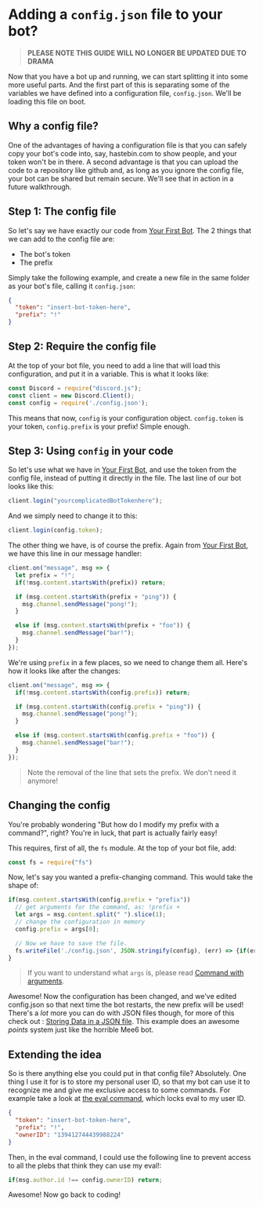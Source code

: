 # Adding a `config.json` file to your bot?

> **PLEASE NOTE THIS GUIDE WILL NO LONGER BE UPDATED DUE TO DRAMA**

Now that you have a bot up and running, we can start splitting it into some more useful parts. And the first part of this is separating some of the variables we have defined into a configuration file, `config.json`. We'll be loading this file on boot.

## Why a config file?

One of the advantages of having a configuration file is that you can safely copy your bot's code into, say, hastebin.com to show people, and your token won't be in there. A second advantage is that you can upload the code to a repository like github and, as long as you ignore the config file, your bot can be shared but remain secure. We'll see that in action in a future walkthrough.

## Step 1: The config file

So let's say we have exactly our code from [Your First Bot](/coding-walkthroughs/your_basic_bot.md). The 2 things that we can add to the config file are:

* The bot's token
* The prefix

Simply take the following example, and create a new file in the same folder as your bot's file, calling it `config.json`:

```json
{
  "token": "insert-bot-token-here",
  "prefix": "!"
}
```

## Step 2: Require the config file

At the top of your bot file, you need to add a line that will load this configuration, and put it in a variable. This is what it looks like:

```js
const Discord = require("discord.js");
const client = new Discord.Client();
const config = require('./config.json');
```

This means that now, `config` is your configuration object. `config.token` is your token, `config.prefix` is your prefix! Simple enough.

## Step 3: Using `config` in your code

So let's use what we have in [Your First Bot](/coding-walkthroughs/your_basic_bot.md), and use the token from the config file, instead of putting it directly in the file. The last line of our bot looks like this:

```js
client.login("yourcomplicatedBotTokenhere");
```

And we simply need to change it to this:

```js
client.login(config.token);
```

The other thing we have, is of course the prefix. Again from [Your First Bot](/coding-walkthroughs/your_basic_bot.md), we have this line in our message handler:

```js
client.on("message", msg => {
  let prefix = "!";
  if(!msg.content.startsWith(prefix)) return;

  if (msg.content.startsWith(prefix + "ping")) {
    msg.channel.sendMessage("pong!");
  } 

  else if (msg.content.startsWith(prefix + "foo")) {
    msg.channel.sendMessage("bar!");
  }
});
```

We're using `prefix` in a few places, so we need to change them all. Here's how it looks like after the changes:

```js
client.on("message", msg => {
  if(!msg.content.startsWith(config.prefix)) return;

  if (msg.content.startsWith(config.prefix + "ping")) {
    msg.channel.sendMessage("pong!");
  } 

  else if (msg.content.startsWith(config.prefix + "foo")) {
    msg.channel.sendMessage("bar!");
  }
});
```

> Note the removal of the line that sets the prefix. We don't need it anymore!

## Changing the config

You're probably wondering "But how do I modify my prefix with a command?", right? You're in luck, that part is actually fairly easy!

This requires, first of all, the `fs` module. At the top of your bot file, add:

```js
const fs = require("fs")
```

Now, let's say you wanted a prefix-changing command. This would take the shape of:

```js
if(msg.content.startsWith(config.prefix + "prefix"))
  // get arguments for the command, as: !prefix +
  let args = msg.content.split(" ").slice(1);
  // change the configuration in memory
  config.prefix = args[0];

  // Now we have to save the file.
  fs.writeFile('./config.json', JSON.stringify(config), (err) => {if(err) console.error(err)});
}
```

> If you want to understand what `args` is, please read [Command with arguments](/samples/command_with_arguments.md).

Awesome! Now the configuration has been changed, and we've edited config.json so that next time the bot restarts, the new prefix will be used! There's a _lot_ more you can do with JSON files though, for more of this check out : [Storing Data in a JSON file](/storing-data-in-a-json-file.md). This example does an awesome _points_ system just like the horrible Mee6 bot.

## Extending the idea

So is there anything else you could put in that config file? Absolutely. One thing I use it for is to store my personal user ID, so that my bot can use it to recognize me and give me exclusive access to some commands. For example take a look at [the eval command](/samples/making-an-eval-command.md), which locks eval to my user ID.

```json
{
  "token": "insert-bot-token-here",
  "prefix": "!",
  "ownerID": "139412744439988224"
}
```

Then, in the eval command, I could use the following line to prevent access to all the plebs that think they can use my eval!:

```js
if(msg.author.id !== config.ownerID) return;
```

Awesome! Now go back to coding!

